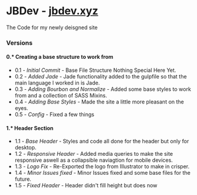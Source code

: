 # JBDev - [jbdev.xyz](http://jbdev.xyz)
The Code for my newly deisgned site
### Versions
#### 0.* Creating a base structure to work from
  * 0.1 - *Initial Commit* - Base File Structure Nothing Special Here Yet.
  * 0.2 - *Added Jade* - Jade functionality added to the gulpfile so that the main language I worked in is Jade.
  * 0.3 - *Adding Bourbon and Normalize* - Added some base styles to work from and a collection of SASS Mixins.
  * 0.4 - *Adding Base Styles* - Made the site a little more pleasant on the eyes.
  * 0.5 - *Config* - Fixed a few things
  
#### 1.* Header Section
  * 1.1 - *Base Header* - Styles and code all done for the header but only for desktop.
  * 1.2 - *Responsive Header* - Added media queries to make the site responsive aswell as a collapsible naviagtion for mobile devices.
  * 1.3 - *Logo Fix* - Re-Exported the logo from Illustrator to make in crisper.
  * 1.4 - *Minor Issues fixed* - Minor Issues fixed and some base files for the future.
  * 1.5 - *Fixed Header* - Header didn't fill height but does now
